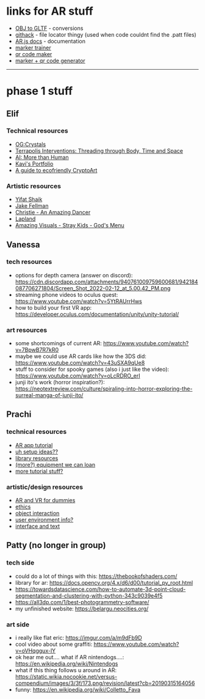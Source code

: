 # links for AR stuff
* [OBJ to GLTF](https://products.aspose.app/3d/conversion/obj-to-gltf#:~:text=%E2%9D%93%20How%20can%20I%20convert,can%20download%20your%20result%20file.) - conversions
* [githack](https://raw.githack.com/) - file locator thingy (used when code couldnt find the .patt files)
* [AR.js docs](https://github.com/AR-js-org/AR.js) - documentation
* [marker trainer](https://ar-js-org.github.io/AR.js/three.js/examples/marker-training/examples/generator.html)
* [qr code maker](https://www.qrcode-monkey.com/)
* [marker + qr code generator](https://jeromeetienne.github.io/AR.js/three.js/examples/arcode.html)

----------------------------

# phase 1 stuff
## Elif
### Technical resources
* [OG:Crystals](https://ogcrystals.com/)
* [Terrapolis Interventions: Threading through Body, Time and Space](https://www.liminalportal.com/terrapolis)
* [AI: More than Human](https://www.barbican.org.uk/hire/exhibition-hire-bie/ai-more-than-human)
* [Kavi's Portfolio](https://kavi999.wordpress.com/)
* [A guide to ecofriendly CryptoArt](https://github.com/memo/eco-nft)

### Artistic resources
* [Yifat Shaik](https://yifatshaik.itch.io/)
* [Jake Fellman](https://www.instagram.com/jakefellman/?hl=en)
* [Christie - An Amazing Dancer](https://www.instagram.com/chi_xtie/?hl=en)
* [Lapland](https://new.visitfinland.com/en/places-to-go/lapland/)
* [Amazing Visuals - Stray Kids - God's Menu](https://www.youtube.com/watch?v=TQTlCHxyuu8)

## Vanessa
### tech resources
- options for depth camera (answer on discord): https://cdn.discordapp.com/attachments/940761009759600681/942184087706271804/Screen_Shot_2022-02-12_at_5.00.42_PM.png
- streaming phone videos to oculus quest: https://www.youtube.com/watch?v=5YtRAUrrHws
- how to build your first VR app: https://developer.oculus.com/documentation/unity/unity-tutorial/

### art resources
- some shortcomings of current AR: https://www.youtube.com/watch?v=7BpwB7R7kR0
- maybe we could use AR cards like how the 3DS did: https://www.youtube.com/watch?v=43uSXA9qUe8
- stuff to consider for spooky games (also i just like the video): https://www.youtube.com/watch?v=oLcRDRO_erI
- junji ito's work (horror inspiration?): https://neotextreview.com/culture/spiraling-into-horror-exploring-the-surreal-manga-of-junji-ito/ 

## Prachi
### technical resources
- [AR app tutorial](https://www.youtube.com/watch?v=MtiUx_szKbI)
- [uh setup ideas??](https://www.youtube.com/watch?v=RgBeRP4dUGo)
- [library resources](https://www.library.yorku.ca/ds/home/media-creation-lab/virtual-reality/)
- [(more?) equipment we can loan](https://www.library.yorku.ca/ds/home/media-creation-lab/equipment/)
- [more tutorial stuff?](https://vrgamedevelopment.pro/how-to-code-an-ar-application/#How_do_I_Create_an_AR_App)

### artistic/design resources
- [AR and VR for dummies](https://www.dummies.com/book/technology/programming-web-design/general-programming-web-design/virtual-augmented-reality-for-dummies-281887)
- [ethics](https://www.insightssuccess.com/ethical-challenges-of-virtual-and-augmented-reality/#:~:text=The%20main%20ethical%20challenges%20in,%2C%20reality%20distortion%2C%20and%20manipulation.)
- [object interaction](https://www.dummies.com/article/technology/programming-web-design/general-programming-web-design/designing-augmented-reality-apps-interacting-with-objects-256456)
- [user environment info?](https://www.dummies.com/article/technology/programming-web-design/general-programming-web-design/augmented-reality-app-design-starting-up-and-user-environment-256467)
- [interface and text](https://www.dummies.com/article/technology/programming-web-design/general-programming-web-design/designing-augmented-reality-apps-comfort-zones-interfaces-and-text-256462)

## Patty (no longer in group)
### tech side
* could do a lot of things with this: https://thebookofshaders.com/
* library for ar: https://docs.opencv.org/4.x/d6/d00/tutorial_py_root.html
* https://towardsdatascience.com/how-to-automate-3d-point-cloud-segmentation-and-clustering-with-python-343c9039e4f5
* https://all3dp.com/1/best-photogrammetry-software/
* my unfinished website: https://belargu.neocities.org/

### art side
* i really like flat eric: https://imgur.com/a/m9dFb9D
* cool video about some graffiti: https://www.youtube.com/watch?v=oVHqggux-lY
* ok hear me out.... what if AR nintendogs....: https://en.wikipedia.org/wiki/Nintendogs
* what if this thing follows u around in AR: https://static.wikia.nocookie.net/versus-compendium/images/3/3f/173.png/revision/latest?cb=20190315164056
* funny: https://en.wikipedia.org/wiki/Colletto_Fava
